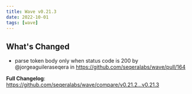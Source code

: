 ```yaml
---
title: Wave v0.21.3
date: 2022-10-01
tags: [wave]
---
```


## What's Changed
* parse token body only when status code is 200 by @jorgeaguileraseqera in https://github.com/seqeralabs/wave/pull/164


**Full Changelog**: https://github.com/seqeralabs/wave/compare/v0.21.2...v0.21.3
